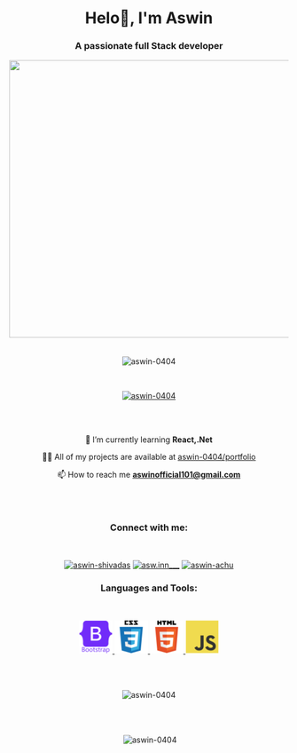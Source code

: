 <div align="center">
<h1 align="center">Helo👋, I'm Aswin</h1>
<h3 align="center">A passionate full Stack developer</h3>

<img src="https://user-images.githubusercontent.com/74038190/212750672-2f3f2b50-c84f-4ed8-a60a-849ae69ff9df.gif" width="800" height="500">
<br><br>

<p align="center"> <img src="https://komarev.com/ghpvc/?username=aswin-0404&label=Profile%20views&color=0e75b6&style=flat" alt="aswin-0404" /> </p><br>

<p align="center"> <a href="https://github.com/ryo-ma/github-profile-trophy"><img src="https://github-profile-trophy.vercel.app/?username=aswin-0404" alt="aswin-0404" /></a> </p><br><br>
<div align="center">
  
 🌱 I’m currently learning **React,.Net**
  
 👨‍💻 All of my projects are available at [aswin-0404/portfolio](aswin-0404/portfolio)
 
 📫 How to reach me **aswinofficial101@gmail.com**
 
</div><br><br>
<h3 align="center">Connect with me:</h3><br>
<p align="center">
<a href="https://linkedin.com/in/aswin-shivadas" target="blank">  <img align="center" src="https://raw.githubusercontent.com/rahuldkjain/github-profile-readme-generator/master/src/images/icons/Social/linked-in-alt.svg" alt="aswin-shivadas" height="60" width="60" /></a>
<a href="https://instagram.com/asw.inn___" target="blank">  <img align="center" src="https://raw.githubusercontent.com/rahuldkjain/github-profile-readme-generator/master/src/images/icons/Social/instagram.svg" alt="asw.inn___" height="60" width="60" /></a>
<a href="https://www.leetcode.com/aswin-achu" target="blank">  <img align="center" src="https://raw.githubusercontent.com/rahuldkjain/github-profile-readme-generator/master/src/images/icons/Social/leet-code.svg" alt="aswin-achu" height="60" width="60" /></a>
</p>

<h3 align="center">Languages and Tools:</h3><br>
<p align="center"> <a href="https://getbootstrap.com" target="_blank" rel="noreferrer">   <img src="https://raw.githubusercontent.com/devicons/devicon/master/icons/bootstrap/bootstrap-plain-wordmark.svg" alt="bootstrap" width="60" height="60"/> </a> <a href="https://www.w3schools.com/css/" target="_blank" rel="noreferrer">   <img src="https://raw.githubusercontent.com/devicons/devicon/master/icons/css3/css3-original-wordmark.svg" alt="css3" width="60" height="60"/> </a> <a href="https://www.w3.org/html/" target="_blank" rel="noreferrer">   <img src="https://raw.githubusercontent.com/devicons/devicon/master/icons/html5/html5-original-wordmark.svg" alt="html5" width="60" height="60"/> </a> <a href="https://developer.mozilla.org/en-US/docs/Web/JavaScript" target="_blank" rel="noreferrer">   <img src="https://raw.githubusercontent.com/devicons/devicon/master/icons/javascript/javascript-original.svg" alt="javascript" width="60" height="60"/> </a> </p><br><br>

<p><img align="center" src="https://github-readme-stats.vercel.app/api/top-langs?username=aswin-0404&show_icons=true&locale=en&layout=compact" alt="aswin-0404" /></p><br><br>

<p>&nbsp;<img align="center" src="https://github-readme-stats.vercel.app/api?username=aswin-0404&show_icons=true&locale=en" alt="aswin-0404" /></p><br><br>

</div>
